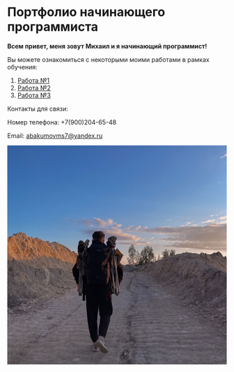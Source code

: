 # Портфолио начинающего программиста 

**Всем привет, меня зовут Михаил и я начинающий программист!**

Вы можете ознакомиться с некоторыми моими работами в рамках обучения:

1. [Работа №1](https://replit.com/@Abakumov/DZIpotekazadiak)
2. [Работа №2](https://replit.com/@Abakumov/dzspis)
3. [Работа №3](https://replit.com/@Abakumov/slovaridz#main.py)
   
Контакты для связи:

Номер телефона: +7(900)204-65-48

Email: abakumovms7@yandex.ru

![фото](photo_2022-07-03_22-59-47.jpg)

